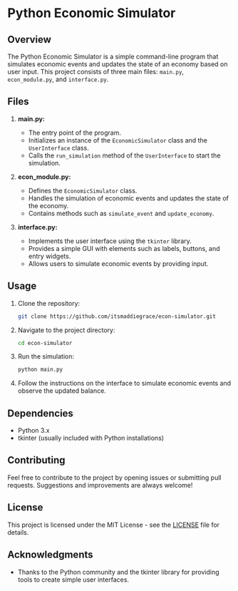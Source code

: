 # Python Economic Simulator

## Overview

The Python Economic Simulator is a simple command-line program that simulates economic events and updates the state of an economy based on user input. This project consists of three main files: `main.py`, `econ_module.py`, and `interface.py`.

## Files

1. **main.py:**
    - The entry point of the program.
    - Initializes an instance of the `EconomicSimulator` class and the `UserInterface` class.
    - Calls the `run_simulation` method of the `UserInterface` to start the simulation.

2. **econ_module.py:**
    - Defines the `EconomicSimulator` class.
    - Handles the simulation of economic events and updates the state of the economy.
    - Contains methods such as `simulate_event` and `update_economy`.

3. **interface.py:**
    - Implements the user interface using the `tkinter` library.
    - Provides a simple GUI with elements such as labels, buttons, and entry widgets.
    - Allows users to simulate economic events by providing input.

## Usage

1. Clone the repository:

    ```bash
    git clone https://github.com/itsmaddiegrace/econ-simulator.git
    ```

2. Navigate to the project directory:

    ```bash
    cd econ-simulator
    ```

3. Run the simulation:

    ```bash
    python main.py
    ```

4. Follow the instructions on the interface to simulate economic events and observe the updated balance.

## Dependencies

- Python 3.x
- tkinter (usually included with Python installations)

## Contributing

Feel free to contribute to the project by opening issues or submitting pull requests. Suggestions and improvements are always welcome!

## License

This project is licensed under the MIT License - see the [LICENSE](LICENSE) file for details.

## Acknowledgments

- Thanks to the Python community and the tkinter library for providing tools to create simple user interfaces.
